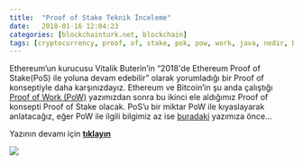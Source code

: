 ```yaml
---
title:  "Proof of Stake Teknik İnceleme"
date:   2018-01-16 12:04:23
categories: [blockchainturk.net, blockchain]
tags: [cryptocurrency, proof, of, stake, pok, pow, work, java, nedir, Distributed, Legder, Blockchain, Bitcoin, utxo, Block, Mehmet Cem Yücel, Mehmet, Cem, Yucel, Yücel, blockchainturk, blockchainturk.net]
---
```


Ethereum’un kurucusu Vitalik Buterin’in “2018'de Ethereum Proof of Stake(PoS) ile yoluna devam edebilir” olarak yorumladığı bir Proof of konseptiyle daha karşınızdayız. Ethereum ve Bitcoin’in şu anda çalıştığı  [Proof of Work (PoW)](https://medium.com/blockchainturk/java-ile-%C3%B6rnek-proof-of-work-ger%C3%A7ekle%C5%9Ftirimi-ve-mining-3f32a068d10)  yazımızdan sonra bu ikinci ele aldığımız Proof of konsepti Proof of Stake olacak. PoS’u bir miktar PoW ile kıyaslayarak anlatacağız, eğer PoW ile ilgili bilgimiz az ise  [buradaki](https://medium.com/blockchainturk/java-ile-%C3%B6rnek-proof-of-work-ger%C3%A7ekle%C5%9Ftirimi-ve-mining-3f32a068d10)  yazımıza önce...

Yazının devamı için [**tıklayın**](https://medium.com/blockchainturk/proof-of-stake-teknik-inceleme-88e0315448a1)


![](https://cdn-images-1.medium.com/max/800/1*_b-FnHy6qE0o7mvD3szw_w.jpeg)